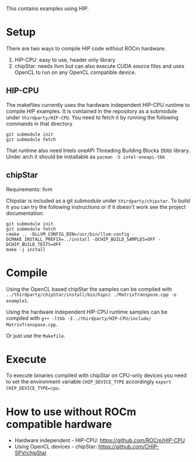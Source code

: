 This contains examples using HIP.

# Setup
There are two ways to compile HIP code without ROCm hardware.
1. HIP-CPU: easy to use, header only library
2. chipStar: needs llvm but can also execute CUDA source files and uses OpenCL to run on any OpenCL compatible device.

## HIP-CPU
The makefiles currently uses the hardware independent HIP-CPU runtime to compile HIP examples. It is contained in the repository as a submodule under `thirdparty/HIP-CPU`. You need to fetch it by running the following commands in that directory 
 ```
 git submodule init
 git submodule fetch
 ```
That runtime also need Intels oneAPI Threading Building Blocks (tbb) library. Under arch it should be installable as
 `pacman -S intel-oneapi-tbb`

## chipStar
Requirements: llvm 

Chipstar is included as a git submodule under `thirdparty/chipstar`. To build it you can try the following instructions or if it doesn't work see the project documentation:
 ```
 git submodule init
 git submodule fetch
 cmake .. -DLLVM_CONFIG_BIN=/usr/bin/llvm-config -DCMAKE_INSTALL_PREFIX=../install -DCHIP_BUILD_SAMPLES=OFF -DCHIP_BUILD_TESTS=OFF
 make -j install
 ```
 
# Compile
Using the OpenCL based chipStar the samples can be compiled with
 `../thirdparty/chipStar/install/bin/hipcc ./MatrixTranspose.cpp -o example1`.
 
Using the hardware independent HIP-CPU runtime samples can be compiled with
 `g++ -ltbb -I../thirdparty/HIP-CPU/include/ MatrixTranspose.cpp`.

Or just use the `Makefile`.

# Execute
To execute binaries compiled with chipStar on CPU-only devices you need to set the environment variable `CHIP_DEVICE_TYPE` accordingly
 `export CHIP_DEVICE_TYPE=cpu`.

# How to use without ROCm compatible hardware
- Hardware independent - HIP-CPU: <https://github.com/ROCm/HIP-CPU>
- Using OpenCL devices - chipStar: <https://github.com/CHIP-SPV/chipStar>
